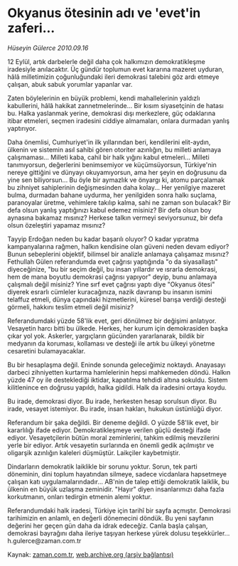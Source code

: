 # Okyanus ötesinin adı ve 'evet'in zaferi...

*Hüseyin Gülerce 2010.09.16*

<td class="news-spot">
<p>12 Eylül, artık darbelerle değil daha çok halkımızın demokratikleşme iradesiyle anılacaktır. Üç gündür toplumun evet kararına mazeret uyduran, hâlâ milletimizin çoğunluğundaki ileri demokrasi talebini göz ardı etmeye çalışan, abuk sabuk yorumlar yapanlar var.</p>
<p><p>Zaten böylelerinin en büyük problemi, kendi mahallelerinin yaldızlı kabullerini, hâlâ hakikat zannetmelerinde... Bir kısım siyasetçinin de hatası bu. Halka yaslanmak yerine, demokrasi dışı merkezlere, güç odaklarına itibar etmeleri, seçmen iradesini ciddiye almamaları, onlara durmadan yanlış yaptırıyor.
<p> Daha önemlisi, Cumhuriyet'in ilk yıllarından beri, kendilerini elit-aydın, ülkenin ve sistemin asıl sahibi gören otoriter azınlığın, bu milleti anlamaya çalışmaması... Milleti kaba, cahil bir halk yığını kabul etmeleri... Milleti tanımıyorsun, değerlerini benimsemiyor ve küçümsüyorsun, Türkiye'nin nereye gittiğini ve dünyayı okuyamıyorsun, ama her şeyin en doğrusunu da yine sen biliyorsun... Bu öyle bir aymazlık ve önyargı ki, atomu parçalamak bu zihniyet sahiplerinin değişmesinden daha kolay... Her yenilgiye mazeret bulma, durmadan bahane uydurma, her yenilgiden sonra halkı suçlama, paranoyalar üretme, vehimlere takılıp kalma, sahi ne zaman son bulacak? Bir defa olsun yanlış yaptığınızı kabul edemez misiniz? Bir defa olsun boy aynasına bakamaz mısınız? Herkese talkın vermeyi seviyorsunuz, bir defa olsun özeleştiri yapamaz mısınız?
<p> Tayyip Erdoğan neden bu kadar başarılı oluyor? O kadar yıpratma kampanyalarına rağmen, halkın kendisine olan güveni neden devam ediyor? Bunun sebeplerini objektif, bilimsel bir analizle anlamaya çalışamaz mısınız? Fethullah Gülen referandumda evet çağrısı yaptığında "o da siyasallaştı" diyeceğinize, "bu bir seçim değil, bu insan yıllardır ve ısrarla demokrasi, hem de mana boyutlu demokrasi çağrısı yapıyor" deyip, bunu anlamaya çalışmalı değil misiniz? Yine sırf evet çağrısı yaptı diye "Okyanus ötesi" diyerek esrarlı cümleler kuracağınıza, nazik davranıp bu insanın ismini telaffuz etmeli, dünya çapındaki hizmetlerini, küresel barışa verdiği desteği görmeli, hakkını teslim etmeli değil misiniz?
<p> Referandumdaki yüzde 58'lik evet, geri dönülmez bir değişimi anlatıyor. Vesayetin harcı bitti bu ülkede. Herkes, her kurum için demokrasiden başka çıkar yol yok. Askerler, yargıçların gücünden yararlanarak, bildik bir medyanın da koruması, kollaması ve desteği ile artık bu ülkeyi yönetme cesaretini bulamayacaklar.
<p> Bu bir hesaplaşma değil. Eninde sonunda geleceğimiz noktaydı. Anayasayı darbeci zihniyetten kurtarma hamlelerinin hepsi mahkemeden döndü. Halkın yüzde 47 oy ile desteklediği iktidar, kapatılma tehdidi altına sokuldu. Sistem kilitlenince en doğrusu yapıldı, halka gidildi. Halk da iradesini ortaya koydu.
<p> Bu irade, demokrasi diyor. Bu irade, herkesten hesap sorulsun diyor. Bu irade, vesayet istemiyor. Bu irade, insan hakları, hukukun üstünlüğü diyor.
<p> Referandum bir şaka değildi. Bir deneme değildi. O yüzde 58'lik evet, bir kararlılığı ifade ediyor. Demokratikleşmeye verilen güçlü desteği ifade ediyor. Vesayetçilerin bütün moral zeminlerini, tahkim edilmiş mevzilerini yerle bir ediyor. Artık vesayetin surlarında en önemli gedik açılmıştır ve oligarşik azınlığın kaleleri düşmüştür. Laikçiler kaybetmiştir.
<p> Dindarların demokratik laiklikle bir sorunu yoktur. Sorun, tek parti döneminin, dini toplum hayatından silmeye, sadece vicdanlara hapsetmeye çalışan katı uygulamalarındadır... AB'nin de talep ettiği demokratik laiklik, bu ülkenin en büyük uzlaşma zeminidir. "Hayır" diyen insanlarımızı daha fazla korkutmanın, onları tedirgin etmenin alemi yoktur.
<p> Referandumdaki halk iradesi, Türkiye için tarihî bir sayfa açmıştır. Demokrasi tarihimizin en anlamlı, en değerli dönemecini döndük. Bu yeni sayfanın değerini her geçen gün daha da idrak edeceğiz. Canla başla çalışan, demokrasi bayrağını daha ileriye taşıyan herkese yürek dolusu teşekkürler... h.gulerce@zaman.com.tr</p>
<a href="http://web.archive.org/web/20101120235257/mailto:h.gulerce@zaman.com.tr">
</a></p></p></p></p></p></p></p></p></p></td>

Kaynak: [zaman.com.tr](http://zaman.com.tr/yazar.do?yazino=1028125), [web.archive.org (arşiv bağlantısı)](http://web.archive.org/web/20101120235257/http://www.zaman.com.tr:80/yazar.do?yazino=1028125)
